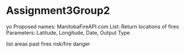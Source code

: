 # Assignment3Group2
yo
Proposed names: ManitobaFireAPI.com
List: Return locations of fires
Parameters: Latitude, Longitude, Date, Output Type

list areas
past fires
risk/fire danger
